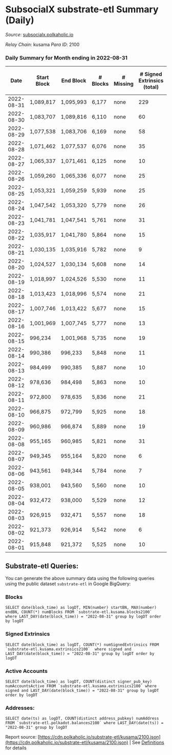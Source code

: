 # SubsocialX substrate-etl Summary (Daily)

_Source_: [subsocialx.polkaholic.io](https://subsocialx.polkaholic.io)

*Relay Chain*: kusama
*Para ID*: 2100



### Daily Summary for Month ending in 2022-08-31


| Date | Start Block | End Block | # Blocks | # Missing | # Signed Extrinsics (total) | # Active Accounts | # Addresses with Balances | # Events | # Transfers | # XCM Transfers In | # XCM Transfers Out |
| ---- | ----------- | --------- | -------- | --------- | --------------------------- | ----------------- | ------------------------- | -------- | ----------- | ------------------ | ------------------- |
| 2022-08-31 | 1,089,817 | 1,095,993 | 6,177 | none  | 229 | 30 | 33,757 | 267,124 | 1  |   |   |
| 2022-08-30 | 1,083,707 | 1,089,816 | 6,110 | none  | 60 | 39 |  | 12,343 |   |   |   |
| 2022-08-29 | 1,077,538 | 1,083,706 | 6,169 | none  | 58 | 37 |  | 12,462 |   |   |   |
| 2022-08-28 | 1,071,462 | 1,077,537 | 6,076 | none  | 35 | 19 |  | 12,227 |   |   |   |
| 2022-08-27 | 1,065,337 | 1,071,461 | 6,125 | none  | 10 | 10 |  | 12,274 |   |   |   |
| 2022-08-26 | 1,059,260 | 1,065,336 | 6,077 | none  | 25 | 16 |  | 12,211 |   |   |   |
| 2022-08-25 | 1,053,321 | 1,059,259 | 5,939 | none  | 25 | 16 |  | 11,931 |   |   |   |
| 2022-08-24 | 1,047,542 | 1,053,320 | 5,779 | none  | 26 | 16 |  | 11,620 |   |   |   |
| 2022-08-23 | 1,041,781 | 1,047,541 | 5,761 | none  | 31 | 21 |  | 11,599 |   |   |   |
| 2022-08-22 | 1,035,917 | 1,041,780 | 5,864 | none  | 15 | 10 |  | 11,775 |   |   |   |
| 2022-08-21 | 1,030,135 | 1,035,916 | 5,782 | none  | 9 | 8 |  | 11,585 |   |   |   |
| 2022-08-20 | 1,024,527 | 1,030,134 | 5,608 | none  | 14 | 9 |  | 11,247 |   |   |   |
| 2022-08-19 | 1,018,997 | 1,024,526 | 5,530 | none  | 11 | 7 |  | 11,094 |   |   |   |
| 2022-08-18 | 1,013,423 | 1,018,996 | 5,574 | none  | 21 | 17 |  | 11,198 |   |   |   |
| 2022-08-17 | 1,007,746 | 1,013,422 | 5,677 | none  | 15 | 11 |  | 11,390 |   |   |   |
| 2022-08-16 | 1,001,969 | 1,007,745 | 5,777 | none  | 13 | 9 |  | 11,602 | 3  |   |   |
| 2022-08-15 | 996,234 | 1,001,968 | 5,735 | none  | 19 | 12 |  | 11,511 |   |   |   |
| 2022-08-14 | 990,386 | 996,233 | 5,848 | none  | 11 | 9 |  | 11,723 |   |   |   |
| 2022-08-13 | 984,499 | 990,385 | 5,887 | none  | 10 | 8 |  | 11,798 |   |   |   |
| 2022-08-12 | 978,636 | 984,498 | 5,863 | none  | 10 | 8 |  | 11,754 | 1  |   |   |
| 2022-08-11 | 972,800 | 978,635 | 5,836 | none  | 21 | 18 |  | 11,726 | 1  |   |   |
| 2022-08-10 | 966,875 | 972,799 | 5,925 | none  | 18 | 15 |  | 11,889 |   |   |   |
| 2022-08-09 | 960,986 | 966,874 | 5,889 | none  | 19 | 15 |  | 11,828 |   |   |   |
| 2022-08-08 | 955,165 | 960,985 | 5,821 | none  | 31 | 22 |  | 11,726 | 1  |   |   |
| 2022-08-07 | 949,345 | 955,164 | 5,820 | none  | 6 | 4 |  | 11,659 |   |   |   |
| 2022-08-06 | 943,561 | 949,344 | 5,784 | none  | 7 | 7 |  | 11,585 |   |   |   |
| 2022-08-05 | 938,001 | 943,560 | 5,560 | none  | 10 | 8 |  | 11,143 |   |   |   |
| 2022-08-04 | 932,472 | 938,000 | 5,529 | none  | 12 | 7 |  | 11,085 |   |   |   |
| 2022-08-03 | 926,915 | 932,471 | 5,557 | none  | 18 | 11 |  | 11,170 |   |   |   |
| 2022-08-02 | 921,373 | 926,914 | 5,542 | none  | 6 | 4 |  | 11,102 |   |   |   |
| 2022-08-01 | 915,848 | 921,372 | 5,525 | none  | 10 | 7 |  | 11,079 |   |   |   |

## Substrate-etl Queries:
You can generate the above summary data using the following queries using the public dataset `substrate-etl` in Google BigQuery:


### Blocks
```
SELECT date(block_time) as logDT, MIN(number) startBN, MAX(number) endBN, COUNT(*) numBlocks FROM `substrate-etl.kusama.blocks2100`  where LAST_DAY(date(block_time)) = "2022-08-31" group by logDT order by logDT
```


### Signed Extrinsics
```
SELECT date(block_time) as logDT, COUNT(*) numSignedExtrinsics FROM `substrate-etl.kusama.extrinsics2100`  where signed and LAST_DAY(date(block_time)) = "2022-08-31" group by logDT order by logDT
```


### Active Accounts
```
SELECT date(block_time) as logDT, COUNT(distinct signer_pub_key) numAccountsActive FROM `substrate-etl.kusama.extrinsics2100` where signed and LAST_DAY(date(block_time)) = "2022-08-31" group by logDT order by logDT
```


### Addresses:
```
SELECT date(ts) as logDT, COUNT(distinct address_pubkey) numAddress FROM `substrate-etl.polkadot.balances2100` where LAST_DAY(date(ts)) = "2022-08-31" group by logDT
```



Report source: [https://cdn.polkaholic.io/substrate-etl/kusama/2100.json](https://cdn.polkaholic.io/substrate-etl/kusama/2100.json) | See [Definitions](/DEFINITIONS.md) for details

